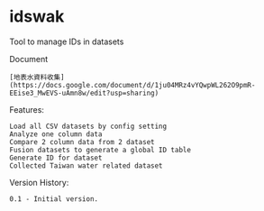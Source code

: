 # idswak
Tool to manage IDs in datasets

Document

  
    [地表水資料收集](https://docs.google.com/document/d/1ju04MRz4vYQwpWL262O9pmR-EEise3_MwEVS-uAmn8w/edit?usp=sharing)

Features:

    Load all CSV datasets by config setting
    Analyze one column data
    Compare 2 column data from 2 dataset
    Fusion datasets to generate a global ID table
    Generate ID for dataset
    Collected Taiwan water related dataset 


Version History:


    0.1 - Initial version.

